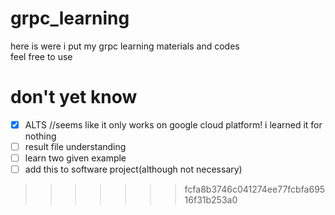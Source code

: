 # grpc_learning
here is were i put my grpc learning materials and codes<br>
feel free to use
# don't yet know
- [x] ALTS //seems like it only works on google cloud platform! i learned it for nothing
- [ ] result file understanding
- [ ] learn two given example
- [ ] add this to software project(although not necessary)
>>>>>>> fcfa8b3746c041274ee77fcbfa69516f31b253a0
